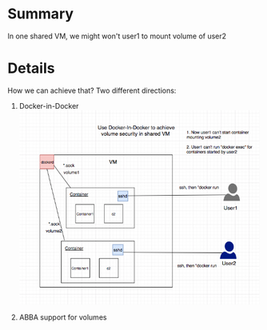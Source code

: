 # Summary
In one shared VM, we might won't user1 to mount volume of user2

# Details
How we can achieve that? Two different directions:

1. Docker-in-Docker
![../../images/docker-volume.png](../../images/docker-volume.png)

2. ABBA support for volumes

